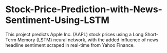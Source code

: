 # Stock-Price-Prediction-with-News-Sentiment-Using-LSTM
This project predicts Apple Inc. (AAPL) stock prices using a Long Short-Term Memory (LSTM) neural network, with the added influence of news headline sentiment scraped in real-time from Yahoo Finance.
